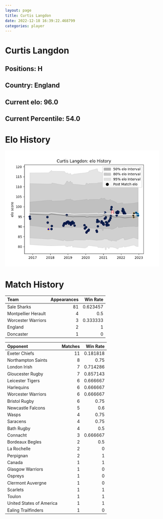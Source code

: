 ```yaml
---  
layout: page  
title: Curtis Langdon  
date: 2022-12-18 16:39:22.468799  
categories: player  
---
```

# Curtis Langdon

## Positions: H

## Country: England

## Current elo: 96.0

## Current Percentile: 54.0

# Elo History


![elo history](history_CurtisLangdon.png)
# Match History


| Team                |   Appearances |   Win Rate |
|:--------------------|--------------:|-----------:|
| Sale Sharks         |            81 |   0.623457 |
| Montpellier Herault |             4 |   0.5      |
| Worcester Warriors  |             3 |   0.333333 |
| England             |             2 |   1        |
| Doncaster           |             1 |   0        |

| Opponent                 |   Matches |   Win Rate |
|:-------------------------|----------:|-----------:|
| Exeter Chiefs            |        11 |   0.181818 |
| Northampton Saints       |         8 |   0.75     |
| London Irish             |         7 |   0.714286 |
| Gloucester Rugby         |         7 |   0.857143 |
| Leicester Tigers         |         6 |   0.666667 |
| Harlequins               |         6 |   0.666667 |
| Worcester Warriors       |         6 |   0.666667 |
| Bristol Rugby            |         6 |   0.75     |
| Newcastle Falcons        |         5 |   0.6      |
| Wasps                    |         4 |   0.75     |
| Saracens                 |         4 |   0.75     |
| Bath Rugby               |         4 |   0.5      |
| Connacht                 |         3 |   0.666667 |
| Bordeaux Begles          |         2 |   0.5      |
| La Rochelle              |         2 |   0        |
| Perpignan                |         2 |   1        |
| Canada                   |         1 |   1        |
| Glasgow Warriors         |         1 |   0        |
| Ospreys                  |         1 |   0        |
| Clermont Auvergne        |         1 |   0        |
| Scarlets                 |         1 |   1        |
| Toulon                   |         1 |   1        |
| United States of America |         1 |   1        |
| Ealing Trailfinders      |         1 |   0        |